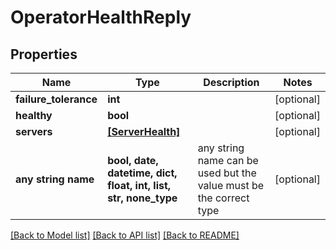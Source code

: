 # OperatorHealthReply


## Properties
Name | Type | Description | Notes
------------ | ------------- | ------------- | -------------
**failure_tolerance** | **int** |  | [optional] 
**healthy** | **bool** |  | [optional] 
**servers** | [**[ServerHealth]**](ServerHealth.md) |  | [optional] 
**any string name** | **bool, date, datetime, dict, float, int, list, str, none_type** | any string name can be used but the value must be the correct type | [optional]

[[Back to Model list]](../README.md#documentation-for-models) [[Back to API list]](../README.md#documentation-for-api-endpoints) [[Back to README]](../README.md)


